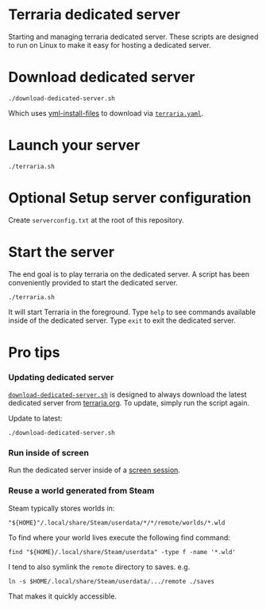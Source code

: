 # Terraria dedicated server

Starting and managing terraria dedicated server.  These scripts are designed to
run on Linux to make it easy for hosting a dedicated server.

# Download dedicated server

    ./download-dedicated-server.sh

Which uses [yml-install-files][yml-install-files] to download via
[`terraria.yaml`](terraria.yaml).

[yml-install-files]: https://github.com/samrocketman/yml-install-files

# Launch your server

    ./terraria.sh

# Optional Setup server configuration

Create `serverconfig.txt` at the root of this repository.

# Start the server

The end goal is to play terraria on the dedicated server.  A script has been
conveniently provided to start the dedicated server.

    ./terraria.sh

It will start Terraria in the foreground.  Type `help` to see commands available
inside of the dedicated server.  Type `exit` to exit the dedicated server.

# Pro tips

### Updating dedicated server

[`download-dedicated-server.sh`][2] is designed to always download the latest
dedicated server from [terraria.org][1].  To update, simply run the script
again.

Update to latest:

    ./download-dedicated-server.sh

### Run inside of screen

Run the dedicated server inside of a [screen session][3].

### Reuse a world generated from Steam

Steam typically stores worlds in:

    "${HOME}"/.local/share/Steam/userdata/*/*/remote/worlds/*.wld

To find where your world lives execute the following find command:

    find "${HOME}/.local/share/Steam/userdata" -type f -name '*.wld'

I tend to also symlink the `remote` directory to saves.  e.g.

    ln -s $HOME/.local/share/Steam/userdata/.../remote ./saves

That makes it quickly accessible.

[1]: https://terraria.org/
[2]: download-dedicated-server.sh
[3]: https://help.ubuntu.com/community/Screen
